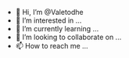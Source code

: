- 👋 Hi, I’m @Valetodhe
- 👀 I’m interested in ...
- 🌱 I’m currently learning ...
- 💞️ I’m looking to collaborate on ...
- 📫 How to reach me ...

<!---
Valetodhe/Valetodhe is a ✨ special ✨ repository because its `README.md` (this file) appears on your GitHub profile.
You can click the Preview link to take a look at your changes.
--->
